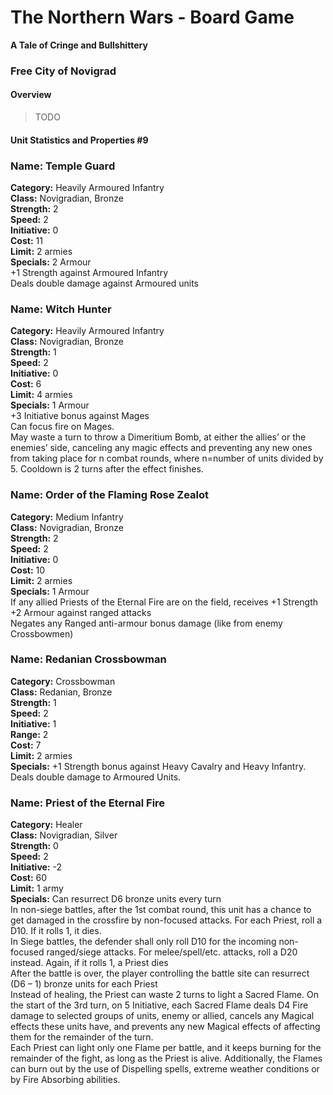 The Northern Wars - Board Game
==============================

**A Tale of Cringe and Bullshittery**

### Free City of Novigrad

#### Overview

>   TODO

#### Unit Statistics and Properties \#9

### Name: Temple Guard

**Category:** Heavily Armoured Infantry  
**Class:** Novigradian, Bronze  
**Strength:** 2  
**Speed:** 2  
**Initiative:** 0  
**Cost:** 11  
**Limit:** 2 armies  
**Specials:** 2 Armour  
+1 Strength against Armoured Infantry  
Deals double damage against Armoured units

### Name: Witch Hunter

**Category:** Heavily Armoured Infantry  
**Class:** Novigradian, Bronze  
**Strength:** 1  
**Speed:** 2  
**Initiative:** 0  
**Cost:** 6  
**Limit:** 4 armies  
**Specials:** 1 Armour  
+3 Initiative bonus against Mages  
Can focus fire on Mages.  
May waste a turn to throw a Dimeritium Bomb, at either the allies’ or the
enemies’ side, canceling any magic effects and preventing any new ones from
taking place for n combat rounds, where n=number of units divided by 5. Cooldown
is 2 turns after the effect finishes.

### Name: Order of the Flaming Rose Zealot

**Category:** Medium Infantry  
**Class:** Novigradian, Bronze  
**Strength:** 2  
**Speed:** 2  
**Initiative:** 0  
**Cost:** 10  
**Limit:** 2 armies  
**Specials:** 1 Armour  
If any allied Priests of the Eternal Fire are on the field, receives +1 Strength  
+2 Armour against ranged attacks  
Negates any Ranged anti-armour bonus damage (like from enemy Crossbowmen)

### Name: Redanian Crossbowman

**Category:** Crossbowman  
**Class:** Redanian, Bronze  
**Strength:** 1  
**Speed:** 2  
**Initiative:** 1  
**Range:** 2  
**Cost:** 7  
**Limit:** 2 armies  
**Specials:** +1 Strength bonus against Heavy Cavalry and Heavy Infantry.  
Deals double damage to Armoured Units.

### Name: Priest of the Eternal Fire

**Category:** Healer  
**Class:** Novigradian, Silver  
**Strength:** 0  
**Speed:** 2  
**Initiative:** -2  
**Cost:** 60  
**Limit:** 1 army  
**Specials:** Can resurrect D6 bronze units every turn  
In non-siege battles, after the 1st combat round, this unit has a chance to get
damaged in the crossfire by non-focused attacks. For each Priest, roll a D10. If
it rolls 1, it dies.  
In Siege battles, the defender shall only roll D10 for the incoming non-focused
ranged/siege attacks. For melee/spell/etc. attacks, roll a D20 instead. Again,
if it rolls 1, a Priest dies  
After the battle is over, the player controlling the battle site can resurrect
(D6 – 1) bronze units for each Priest  
Instead of healing, the Priest can waste 2 turns to light a Sacred Flame. On the
start of the 3rd turn, on 5 Initiative, each Sacred Flame deals D4 Fire damage
to selected groups of units, enemy or allied, cancels any Magical effects these
units have, and prevents any new Magical effects of affecting them for the
remainder of the turn.  
Each Priest can light only one Flame per battle, and it keeps burning for the
remainder of the fight, as long as the Priest is alive. Additionally, the Flames
can burn out by the use of Dispelling spells, extreme weather conditions or by
Fire Absorbing abilities.
